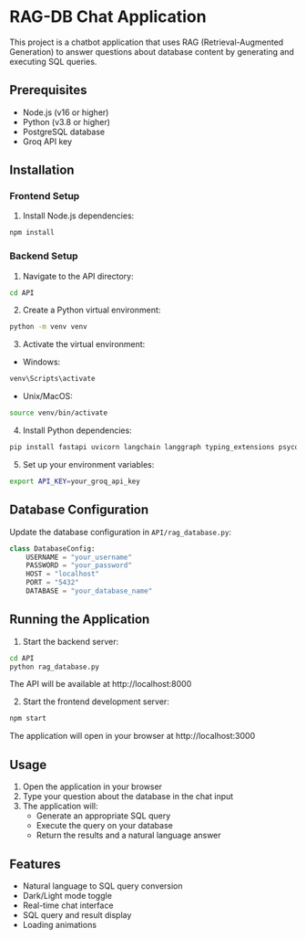 # RAG-DB Chat Application

This project is a chatbot application that uses RAG (Retrieval-Augmented Generation) to answer questions about database content by generating and executing SQL queries.

## Prerequisites

- Node.js (v16 or higher)
- Python (v3.8 or higher)
- PostgreSQL database
- Groq API key

## Installation

### Frontend Setup
1. Install Node.js dependencies:
```bash
npm install
```

### Backend Setup
1. Navigate to the API directory:
```bash
cd API
```

2. Create a Python virtual environment:
```bash
python -m venv venv
```

3. Activate the virtual environment:
- Windows:
```bash
venv\Scripts\activate
```
- Unix/MacOS:
```bash
source venv/bin/activate
```

4. Install Python dependencies:
```bash
pip install fastapi uvicorn langchain langgraph typing_extensions psycopg2-binary
```

5. Set up your environment variables:
```bash
export API_KEY=your_groq_api_key
```

## Database Configuration

Update the database configuration in `API/rag_database.py`:
```python
class DatabaseConfig:
    USERNAME = "your_username"
    PASSWORD = "your_password"
    HOST = "localhost"
    PORT = "5432"
    DATABASE = "your_database_name"
```

## Running the Application

1. Start the backend server:
```bash
cd API
python rag_database.py
```
The API will be available at http://localhost:8000

2. Start the frontend development server:
```bash
npm start
```
The application will open in your browser at http://localhost:3000

## Usage

1. Open the application in your browser
2. Type your question about the database in the chat input
3. The application will:
   - Generate an appropriate SQL query
   - Execute the query on your database
   - Return the results and a natural language answer

## Features

- Natural language to SQL query conversion
- Dark/Light mode toggle
- Real-time chat interface
- SQL query and result display
- Loading animations

